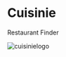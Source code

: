 # Cuisinie

Restaurant Finder 



![cuisinielogo](https://cloud.githubusercontent.com/assets/25334388/24486476/4d711448-14d8-11e7-9050-573462a35b35.jpeg)

